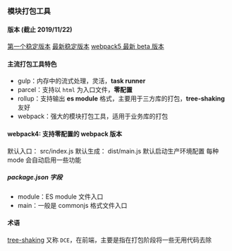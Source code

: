 ### 模块打包工具

#### 版本 (截止 2019/11/22)

[第一个稳定版本](https://github.com/webpack/webpack/tree/v1.0.0)
[最新稳定版本](https://github.com/webpack/webpack/tree/v4.41.2)
[webpack5 最新 beta 版本](https://github.com/webpack/webpack/tree/v5.0.0-beta.7)

#### 主流打包工具特色

- gulp：内存中的流式处理，灵活，**task runner**
- parcel：支持以 `html` 为入口文件，**零配置**
- rollup：支持输出 **es module** 格式，主要用于三方库的打包，**tree-shaking** 友好
- webpack：强大的模块打包工具，适用于业务库的打包

#### webpack4: 支持零配置的 webpack 版本

默认入口： src/index.js
默认生成： dist/main.js
默认启动生产环境配置
每种 mode 会自动启用一些功能

##### package.json 字段

- module：ES module 文件入口
- main：一般是 commonjs 格式文件入口

#### 术语

[tree-shaking](https://webpack.js.org/guides/tree-shaking/#root)
又称 `DCE`，在前端，主要是指在打包阶段将一些无用代码去除
